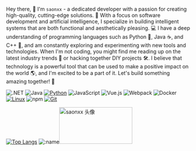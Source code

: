 Hey there, 👋 I'm `saonxx` - a dedicated developer with a passion for creating high-quality, cutting-edge solutions. 🚀 With a focus on software development and artificial intelligence, I specialize in building intelligent systems that are both functional and aesthetically pleasing. 💻 I have a deep understanding of programming languages such as Python 🐍, Java ☕️, and C++ 🔧, and am constantly exploring and experimenting with new tools and technologies. When I'm not coding, you might find me reading up on the latest industry trends 📖 or hacking together DIY projects 🛠️. I believe that technology is a powerful tool that can be used to make a positive impact on the world 🌎, and I'm excited to be a part of it. Let's build something amazing together! 🤝

![.NET](https://img.shields.io/badge/.NET-512BD4?style=flat-square&logo=C-Sharp&logoColor=ffffff)
![Java](https://img.shields.io/badge/-Java-007396?style=flat-square&logo=java&logoColor=ffffff)
[![Python](https://img.shields.io/badge/-Python-3776AB?style=flat-square&logo=python&logoColor=ffffff)](https://www.python.org/)
![JavaScript](https://img.shields.io/badge/JavaScript-F7DF1E?style=flat-square&logo=JavaScript&logoColor=ffffff)
![Vue.js](https://img.shields.io/badge/-Vue.js-4FC08D?style=flat-square&logo=Vue.js&logoColor=ffffff)
![Webpack](https://img.shields.io/badge/-Webpack-8DD6F9?style=flat-square&logo=webpack&logoColor=ffffff)
![Docker](https://img.shields.io/badge/Docker-2496ED?style=flat-square&logo=docker&logoColor=ffffff)
[![Linux](https://img.shields.io/badge/-Linux-333333?style=flat-square&logo=linux&logoColor=white)](https://www.linuxfoundation.org/)
![npm](https://img.shields.io/badge/-NPM-CB3837?style=flat-square&logo=npm&logoColor=white)
[![Git](https://img.shields.io/badge/-Git-f05032?style=flat-square&logo=git&logoColor=white)](https://git-scm.com/)


[![Top Langs](https://github-readme-stats.vercel.app/api/top-langs/?username=saonxx&layout=compact)](https://github.com/anuraghazra/github-readme-stats)
![:name](https://count.getloli.com/get/@:saonxx)<img src="[http://static.runoob.com/images/runoob-logo.png](https://image.saon.top/img/130458605.png)" alt="saonxx 头像" width="200" height="100">


